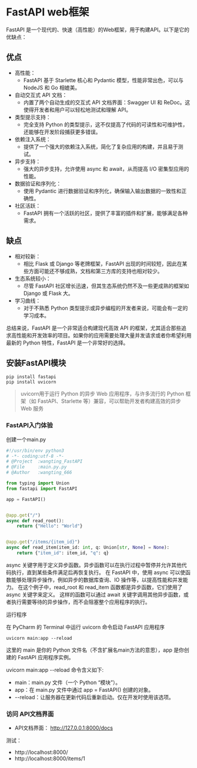 # FastAPI web框架

FastAPI 是一个现代的、快速（高性能）的Web框架，用于构建API。以下是它的优缺点：

## 优点

* 高性能：
    * FastAPI 基于 Starlette 核心和 Pydantic 模型，性能非常出色，可以与 NodeJS 和 Go 相媲美。
* 自动交互式 API 文档：
    * 内置了两个自动生成的交互式 API 文档界面：Swagger UI 和 ReDoc。这使得开发者和用户可以轻松地测试和理解 API。
* 类型提示支持：
    * 完全支持 Python 的类型提示，这不仅提高了代码的可读性和可维护性，还能够在开发阶段捕获更多错误。
* 依赖注入系统：
    * 提供了一个强大的依赖注入系统，简化了复杂应用的构建，并且易于测试。
* 异步支持：
    * 强大的异步支持，允许使用 async 和 await，从而提高 I/O 密集型应用的性能。
* 数据验证和序列化：
    * 使用 Pydantic 进行数据验证和序列化，确保输入输出数据的一致性和正确性。
* 社区活跃：
    * FastAPI 拥有一个活跃的社区，提供了丰富的插件和扩展，能够满足各种需求。

## 缺点

* 相对较新：
    * 相比 Flask 或 Django 等老牌框架，FastAPI 出现的时间较短，因此在某些方面可能还不够成熟，文档和第三方库的支持也相对较少。
* 生态系统较小：
    * 尽管 FastAPI 社区增长迅速，但其生态系统仍然不及一些更成熟的框架如 Django 或 Flask 大。
* 学习曲线：
    * 对于不熟悉 Python 类型提示或异步编程的开发者来说，可能会有一定的学习成本。

总结来说，FastAPI 是一个非常适合构建现代高效 API 的框架，尤其适合那些追求高性能和开发效率的项目。如果你的应用需要处理大量并发请求或者你希望利用最新的
Python 特性，FastAPI 是一个非常好的选择。

## 安装FastAPI模块

```shell
pip install fastapi
pip install uvicorn
```

> uvicorn用于运行 Python 的异步 Web 应用程序，与许多流行的 Python 框架（如 FastAPI、Starlette 等）兼容，可以帮助开发者构建高效的异步
> Web 服务

### FastAPI入门体验

创建一个main.py

```python
#!/usr/bin/env python3
# -*- coding:utf-8 -*-
# @Project  :wangting_FastAPI
# @File     :main.py.py
# @Author   :wangting_666

from typing import Union
from fastapi import FastAPI

app = FastAPI()


@app.get("/")
async def read_root():
    return {"Hello": "World"}


@app.get("/items/{item_id}")
async def read_item(item_id: int, q: Union[str, None] = None):
    return {"item_id": item_id, "q": q}

```

async 关键字用于定义异步函数。异步函数可以在执行过程中暂停并允许其他代码执行，直到某些条件满足后再恢复执行。
在 FastAPI 中，使用 async 可以使函数能够处理异步操作，例如异步的数据库查询、IO 操作等，以提高性能和并发能力。
在这个例子中，read_root 和 read_item 函数都是异步函数，它们使用了 async 关键字来定义。
这样的函数可以通过 await 关键字调用其他异步函数，或者执行需要等待的异步操作，而不会阻塞整个应用程序的执行。

运行程序

在 PyCharm 的 Terminal 中运行 uvicorn 命令启动 FastAPI 应用程序

```shell
uvicorn main:app --reload

```

这里的 main 是你的 Python 文件名（不含扩展名main方法的意思），app 是你创建的 FastAPI 应用程序实例。

uvicorn main:app --reload 命令含义如下:

* main：main.py 文件（一个 Python “模块”）。
* app：在 main.py 文件中通过 app = FastAPI() 创建的对象。
* --reload：让服务器在更新代码后重新启动。仅在开发时使用该选项。

### 访问 API文档界面

* API文档界面： http://127.0.0.1:8000/docs

测试：

* http://localhost:8000/
* http://localhost:8000/items/1